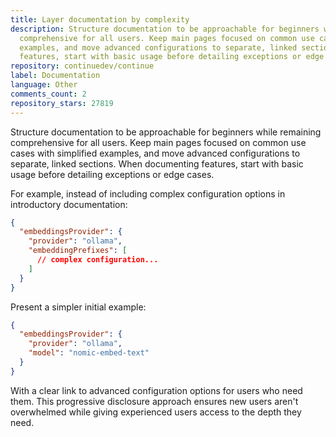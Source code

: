 ```yaml
---
title: Layer documentation by complexity
description: Structure documentation to be approachable for beginners while remaining
  comprehensive for all users. Keep main pages focused on common use cases with simplified
  examples, and move advanced configurations to separate, linked sections. When documenting
  features, start with basic usage before detailing exceptions or edge cases.
repository: continuedev/continue
label: Documentation
language: Other
comments_count: 2
repository_stars: 27819
---
```


Structure documentation to be approachable for beginners while remaining comprehensive for all users. Keep main pages focused on common use cases with simplified examples, and move advanced configurations to separate, linked sections. When documenting features, start with basic usage before detailing exceptions or edge cases.

For example, instead of including complex configuration options in introductory documentation:
```json
{
  "embeddingsProvider": {
    "provider": "ollama",
    "embeddingPrefixes": [
      // complex configuration...
    ]
  }
}
```

Present a simpler initial example:
```json
{
  "embeddingsProvider": {
    "provider": "ollama",
    "model": "nomic-embed-text"
  }
}
```

With a clear link to advanced configuration options for users who need them. This progressive disclosure approach ensures new users aren't overwhelmed while giving experienced users access to the depth they need.